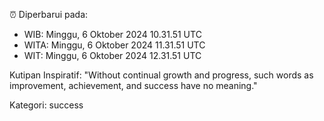 ⏰ Diperbarui pada:
- WIB: Minggu, 6 Oktober 2024 10.31.51 UTC
- WITA: Minggu, 6 Oktober 2024 11.31.51 UTC
- WIT: Minggu, 6 Oktober 2024 12.31.51 UTC

Kutipan Inspiratif:
"Without continual growth and progress, such words as improvement, achievement, and success have no meaning."


Kategori: success

